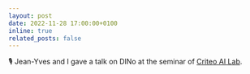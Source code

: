 ```yaml
---
layout: post
date: 2022-11-28 17:00:00+0100
inline: true
related_posts: false
---
```


🎙️ Jean-Yves and I gave a talk on DINo at the seminar of [Criteo AI Lab](https://ailab.criteo.com).